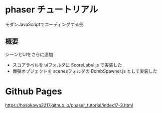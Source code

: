 # phaser チュートリアル
モダンJavaScriptでコーディングする例

## 概要
シーンとUIをさらに追加

- スコアラベルを uiフォルダに ScoreLabel.js で実装した 
- 爆弾オブジェクトを scenesフォルダの BombSpawner.js として実装した

# Github Pages
https://hosokawa3217.github.io/phaser_tutorial/index17-3.html

